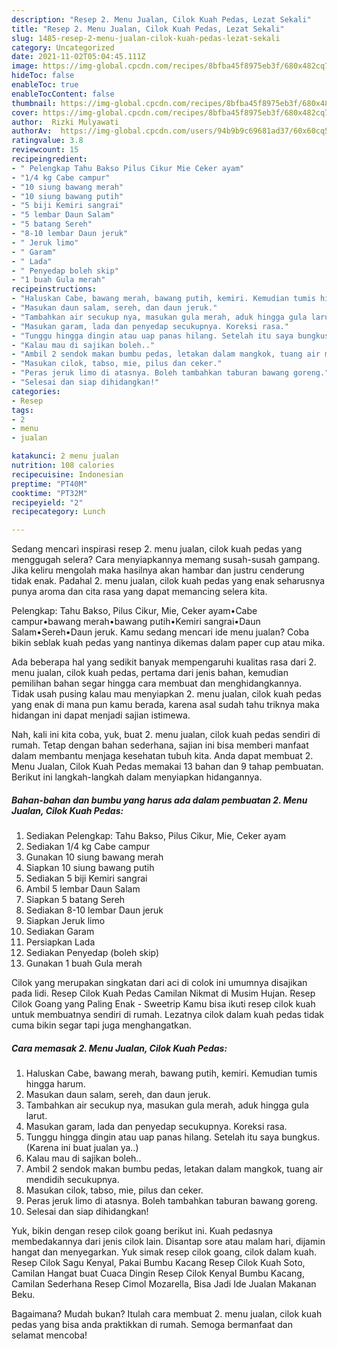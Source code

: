 ```yaml
---
description: "Resep 2. Menu Jualan, Cilok Kuah Pedas, Lezat Sekali"
title: "Resep 2. Menu Jualan, Cilok Kuah Pedas, Lezat Sekali"
slug: 1485-resep-2-menu-jualan-cilok-kuah-pedas-lezat-sekali
category: Uncategorized
date: 2021-11-02T05:04:45.111Z
image: https://img-global.cpcdn.com/recipes/8bfba45f8975eb3f/680x482cq70/2-menu-jualan-cilok-kuah-pedas-foto-resep-utama.jpg
hideToc: false
enableToc: true
enableTocContent: false
thumbnail: https://img-global.cpcdn.com/recipes/8bfba45f8975eb3f/680x482cq70/2-menu-jualan-cilok-kuah-pedas-foto-resep-utama.jpg
cover: https://img-global.cpcdn.com/recipes/8bfba45f8975eb3f/680x482cq70/2-menu-jualan-cilok-kuah-pedas-foto-resep-utama.jpg
author:  Rizki Mulyawati
authorAv:  https://img-global.cpcdn.com/users/94b9b9c69681ad37/60x60cq50/avatar.jpg
ratingvalue: 3.8
reviewcount: 15
recipeingredient:
- " Pelengkap Tahu Bakso Pilus Cikur Mie Ceker ayam"
- "1/4 kg Cabe campur"
- "10 siung bawang merah"
- "10 siung bawang putih"
- "5 biji Kemiri sangrai"
- "5 lembar Daun Salam"
- "5 batang Sereh"
- "8-10 lembar Daun jeruk"
- " Jeruk limo"
- " Garam"
- " Lada"
- " Penyedap boleh skip"
- "1 buah Gula merah"
recipeinstructions:
- "Haluskan Cabe, bawang merah, bawang putih, kemiri. Kemudian tumis hingga harum."
- "Masukan daun salam, sereh, dan daun jeruk."
- "Tambahkan air secukup nya, masukan gula merah, aduk hingga gula larut."
- "Masukan garam, lada dan penyedap secukupnya. Koreksi rasa."
- "Tunggu hingga dingin atau uap panas hilang. Setelah itu saya bungkus. (Karena ini buat jualan ya..)"
- "Kalau mau di sajikan boleh.."
- "Ambil 2 sendok makan bumbu pedas, letakan dalam mangkok, tuang air mendidih secukupnya."
- "Masukan cilok, tabso, mie, pilus dan ceker."
- "Peras jeruk limo di atasnya. Boleh tambahkan taburan bawang goreng."
- "Selesai dan siap dihidangkan!"
categories:
- Resep
tags:
- 2
- menu
- jualan

katakunci: 2 menu jualan 
nutrition: 108 calories
recipecuisine: Indonesian
preptime: "PT40M"
cooktime: "PT32M"
recipeyield: "2"
recipecategory: Lunch

---
```



Sedang mencari inspirasi resep 2. menu jualan, cilok kuah pedas yang menggugah selera? Cara menyiapkannya memang susah-susah gampang. Jika keliru mengolah maka hasilnya akan hambar dan justru cenderung tidak enak. Padahal 2. menu jualan, cilok kuah pedas yang enak seharusnya punya aroma dan cita rasa yang dapat memancing selera kita.


Pelengkap: Tahu Bakso, Pilus Cikur, Mie, Ceker ayam•Cabe campur•bawang merah•bawang putih•Kemiri sangrai•Daun Salam•Sereh•Daun jeruk. Kamu sedang mencari ide menu jualan? Coba bikin seblak kuah pedas yang nantinya dikemas dalam paper cup atau mika.

Ada beberapa hal yang sedikit banyak mempengaruhi kualitas rasa dari 2. menu jualan, cilok kuah pedas, pertama dari jenis bahan, kemudian pemilihan bahan segar hingga cara membuat dan menghidangkannya. Tidak usah pusing kalau mau menyiapkan 2. menu jualan, cilok kuah pedas yang enak di mana pun kamu berada, karena asal sudah tahu triknya maka hidangan ini dapat menjadi sajian istimewa.


Nah, kali ini kita coba, yuk, buat 2. menu jualan, cilok kuah pedas sendiri di rumah. Tetap dengan bahan sederhana, sajian ini bisa memberi manfaat dalam membantu menjaga kesehatan tubuh kita. Anda dapat membuat 2. Menu Jualan, Cilok Kuah Pedas memakai 13 bahan dan 9 tahap pembuatan. Berikut ini langkah-langkah dalam menyiapkan hidangannya.

<!--inarticleads1-->

##### Bahan-bahan dan bumbu yang harus ada dalam pembuatan 2. Menu Jualan, Cilok Kuah Pedas:

1. Sediakan  Pelengkap: Tahu Bakso, Pilus Cikur, Mie, Ceker ayam
1. Sediakan 1/4 kg Cabe campur
1. Gunakan 10 siung bawang merah
1. Siapkan 10 siung bawang putih
1. Sediakan 5 biji Kemiri sangrai
1. Ambil 5 lembar Daun Salam
1. Siapkan 5 batang Sereh
1. Sediakan 8-10 lembar Daun jeruk
1. Siapkan  Jeruk limo
1. Sediakan  Garam
1. Persiapkan  Lada
1. Sediakan  Penyedap (boleh skip)
1. Gunakan 1 buah Gula merah


Cilok yang merupakan singkatan dari aci di colok ini umumnya disajikan pada lidi. Resep Cilok Kuah Pedas Camilan Nikmat di Musim Hujan. Resep Cilok Goang yang Paling Enak - Sweetrip Kamu bisa ikuti resep cilok kuah untuk membuatnya sendiri di rumah. Lezatnya cilok dalam kuah pedas tidak cuma bikin segar tapi juga menghangatkan. 

<!--inarticleads2-->

##### Cara memasak 2. Menu Jualan, Cilok Kuah Pedas:

1. Haluskan Cabe, bawang merah, bawang putih, kemiri. Kemudian tumis hingga harum.
1. Masukan daun salam, sereh, dan daun jeruk.
1. Tambahkan air secukup nya, masukan gula merah, aduk hingga gula larut.
1. Masukan garam, lada dan penyedap secukupnya. Koreksi rasa.
1. Tunggu hingga dingin atau uap panas hilang. Setelah itu saya bungkus. (Karena ini buat jualan ya..)
1. Kalau mau di sajikan boleh..
1. Ambil 2 sendok makan bumbu pedas, letakan dalam mangkok, tuang air mendidih secukupnya.
1. Masukan cilok, tabso, mie, pilus dan ceker.
1. Peras jeruk limo di atasnya. Boleh tambahkan taburan bawang goreng.
1. Selesai dan siap dihidangkan!

Yuk, bikin dengan resep cilok goang berikut ini. Kuah pedasnya membedakannya dari jenis cilok lain. Disantap sore atau malam hari, dijamin hangat dan menyegarkan. Yuk simak resep cilok goang, cilok dalam kuah. Resep Cilok Sagu Kenyal, Pakai Bumbu Kacang Resep Cilok Kuah Soto, Camilan Hangat buat Cuaca Dingin Resep Cilok Kenyal Bumbu Kacang, Camilan Sederhana Resep Cimol Mozarella, Bisa Jadi Ide Jualan Makanan Beku. 

Bagaimana? Mudah bukan? Itulah cara membuat 2. menu jualan, cilok kuah pedas yang bisa anda praktikkan di rumah. Semoga bermanfaat dan selamat mencoba!

